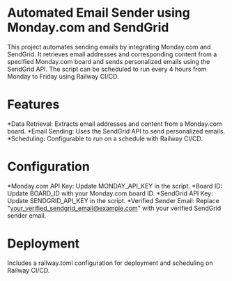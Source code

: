 # Automated Email Sender using Monday.com and SendGrid
This project automates sending emails by integrating Monday.com and SendGrid. It retrieves email addresses and corresponding content from a specified Monday.com board and sends personalized emails using the SendGrid API. The script can be scheduled to run every 4 hours from Monday to Friday using Railway CI/CD.

# Features
*Data Retrieval: Extracts email addresses and content from a Monday.com board.
*Email Sending: Uses the SendGrid API to send personalized emails.
*Scheduling: Configurable to run on a schedule with Railway CI/CD.

# Configuration
*Monday.com API Key: Update MONDAY_API_KEY in the script.
*Board ID: Update BOARD_ID with your Monday.com board ID.
*SendGrid API Key: Update SENDGRID_API_KEY in the script.
*Verified Sender Email: Replace "your_verified_sendgrid_email@example.com" with your verified SendGrid sender email.

# Deployment
Includes a railway.toml configuration for deployment and scheduling on Railway CI/CD.
